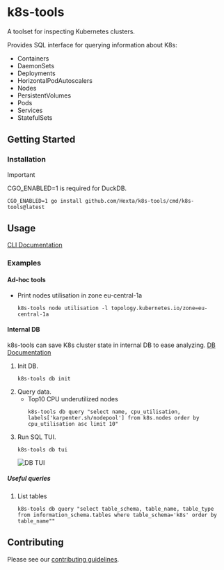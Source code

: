 # k8s-tools

A toolset for inspecting Kubernetes clusters.

Provides SQL interface for querying information about K8s:
* Containers
* DaemonSets
* Deployments
* HorizontalPodAutoscalers
* Nodes
* PersistentVolumes
* Pods
* Services
* StatefulSets

## Getting Started

### Installation

> [!IMPORTANT]
> CGO_ENABLED=1 is required for DuckDB.

```shell
CGO_ENABLED=1 go install github.com/Hexta/k8s-tools/cmd/k8s-tools@latest
```

## Usage

[CLI Documentation](docs/cli/k8s-tools.md)

### Examples

#### Ad-hoc tools

* Print nodes utilisation in zone eu-central-1a
    ```shell
    k8s-tools node utilisation -l topology.kubernetes.io/zone=eu-central-1a
    ```

#### Internal DB

k8s-tools can save K8s cluster state in internal DB to ease analyzing.
[DB Documentation](docs/db/index.md)

1. Init DB.
    ```shell
    k8s-tools db init
    ```
2. Query data.
    * Top10 CPU underutilized nodes
      ```shell
      k8s-tools db query "select name, cpu_utilisation, labels['karpenter.sh/nodepool'] from k8s.nodes order by cpu_utilisation asc limit 10"
      ```
3. Run SQL TUI.
    ```shell
    k8s-tools db tui
    ```
   ![DB TUI](docs/db-tui-0.png)

##### Useful queries
1. List tables
   ```shell
   k8s-tools db query "select table_schema, table_name, table_type from information_schema.tables where table_schema='k8s' order by table_name""
   ```

## Contributing

Please see our [contributing guidelines](CONTRIBUTING.md).
